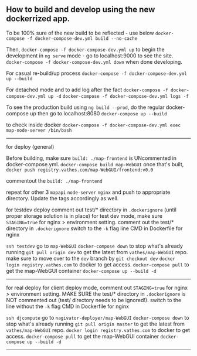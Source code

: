 ## How to build and develop using the new dockerrized app.

To be 100% sure of the new build to be reflected - use below
`docker-compose -f docker-compose-dev.yml build --no-cache`

Then,
`docker-compose -f docker-compose-dev.yml up`
to begin the development in `ng serve` mode - go to
localhost:9000 to see the site.
`docker-compose -f docker-compose-dev.yml down`
when done developing.

For casual re-build/up process
`docker-compose -f docker-compose-dev.yml up --build`

For detached mode and to add log after the fact
`docker-compose -f docker-compose-dev.yml up -d`
`docker-compose -f docker-compose-dev.yml logs -f`

To see the production build using `ng build --prod`,
do the regular docker-compose up then go to localhost:8080
`docker-compose up --build`

to check inside docker 
`docker-compose -f docker-compose-dev.yml exec map-node-server /bin/bash`

--------------------------------
for deploy (general)

Before building, make sure `build: ./map-frontend` is UNcommented in docker-compose.yml.
`docker-compose build map-WebGUI` once that's built,
`docker push registry.vathes.com/map-WebGUI/frontend:v0.0`

commentout the `build: ./map-frontend`

repeat for other 3 `mapapi` `node-server` `nginx` and push to appropriate directory. Update the tags accordingly as well.

for testdev deploy
comment out test/* directory in `.dockerignore` (until proper storage solution is in place)
for test dev mode, make sure `STAGING=true` for nginx > environment setting.
comment out the test/* directory in `.dockerignore`
switch to the `-k` flag line CMD in Dockerfile for nginx

`ssh testdev` go to `map-WebGUI`
`docker-compose down` to stop what's already running
`git pull origin dev` to get the latest from `vathes/map-WebGUI` repo.
make sure to move over to the `dev` branch by `git checkout dev`
`docker login registry.vathes.com` to docker to get access.
`docker-compose pull` to get the map-WebGUI container
`docker-compose up --build -d`

-----------------------------------

for real deploy
for client deploy mode, comment out `STAGING=true` for nginx > environment setting.
MAKE SURE the test/* directory in `.dockerignore` is NOT commented out (test/ directory needs to be ignored!).
switch to the line without the `-k` flag CMD in Dockerfile for nginx

`ssh djcompute` go to `nagivator-deployer/map-WebGUI`
`docker-compose down` to stop what's already running
`git pull origin master` to get the latest from `vathes/map-WebGUI` repo.
`docker login registry.vathes.com` to docker to get access.
`docker-compose pull` to get the map-WebGUI container
`docker-compose up --build -d`

-------------------------------------
